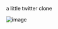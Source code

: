 
a little twitter clone 

![image](https://user-images.githubusercontent.com/56839904/117373624-45a9fc80-aed4-11eb-8741-8b04b3e62073.png)


